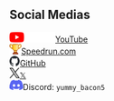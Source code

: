 ## Social Medias

[<img src="/images/YouTube-logo.svg" height="18" alt>YouTube](https://www.youtube.com/@YummyBacon)  
[<img src="/images/SRC-logo.svg" height="18" alt>Speedrun.com](https://www.speedrun.com/users/YUMmy_Bacon5)  
<a href="https://github.com/YummyBacon5"><img src="/images/GitHub-logo.svg" height="18" alt>GitHub</a>  
<a aria-label="X" href="https://x.com/Yummy_Bacon5"><img src="/images/X-logo.svg" height="18" alt>𝕏</a>  
<img src="/images/Discord-logo.svg" height="18" alt>Discord: `yummy_bacon5`
